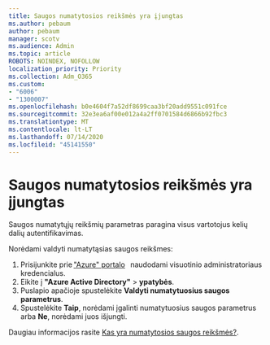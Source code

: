 ```yaml
---
title: Saugos numatytosios reikšmės yra įjungtas
ms.author: pebaum
author: pebaum
manager: scotv
ms.audience: Admin
ms.topic: article
ROBOTS: NOINDEX, NOFOLLOW
localization_priority: Priority
ms.collection: Adm_O365
ms.custom:
- "6006"
- "1300007"
ms.openlocfilehash: b0e4604f7a52df8699caa3bf20add9551c091fce
ms.sourcegitcommit: 32e3ea6af00e012a4a2ff0701584d6866b92fbc3
ms.translationtype: MT
ms.contentlocale: lt-LT
ms.lasthandoff: 07/14/2020
ms.locfileid: "45141550"
---
```

# <a name="security-defaults-is-enabled"></a>Saugos numatytosios reikšmės yra įjungtas

Saugos numatytųjų reikšmių parametras paragina visus vartotojus kelių dalių autentifikavimas.

Norėdami valdyti numatytąsias saugos reikšmes:

1. Prisijunkite prie ["Azure" portalo](https://ms.portal.azure.com/)   naudodami visuotinio administratoriaus kredencialus.
2. Eikite į **"Azure Active Directory"**  >  **ypatybės**.
3. Puslapio apačioje spustelėkite **Valdyti numatytuosius saugos parametrus**.
4. Spustelėkite **Taip**, norėdami įgalinti numatytuosius saugos parametrus arba **Ne**, norėdami juos išjungti.

Daugiau informacijos rasite [Kas yra numatytosios saugos reikšmės?](https://docs.microsoft.com/azure/active-directory/fundamentals/concept-fundamentals-security-defaults).